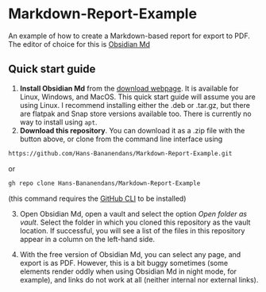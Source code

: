 # Markdown-Report-Example
An example of how to create a Markdown-based report for export to PDF. The editor of choice for this is [Obsidian Md](https://obsidian.md)


## Quick start guide
1. **Install Obsidian Md** from the [download webpage](https://obsidian.md/download). It is available for Linux, Windows, and MacOS. This quick start guide will assume you are using Linux. 
   I recommend installing either the .deb or .tar.gz, but there are flatpak and Snap store versions available too. There is currently no way to install using `apt`.
2. **Download this repository**. You can download it as a .zip file with the button above, or clone from the command line interface using
```md
https://github.com/Hans-Bananendans/Markdown-Report-Example.git
```
or
```md
gh repo clone Hans-Bananendans/Markdown-Report-Example
```
(this command requires the [GitHub CLI](https://cli.github.com/) to be installed)

3. Open Obsidian Md, open a vault and select the option *Open folder as vault*. Select the folder in which you cloned this repository as the vault location. If successful, you will see a list of the files in this repository appear in a column on the left-hand side.

4. With the free version of Obsidian Md, you can select any page, and export is as PDF. However, this is a bit buggy sometimes (some elements render oddly when using Obsidian Md in night mode, for example), and links do not work at all (neither internal nor external links).
